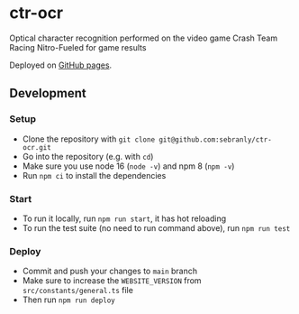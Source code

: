# ctr-ocr
Optical character recognition performed on the video game Crash Team Racing Nitro-Fueled for game results

Deployed on [GitHub pages](https://sebranly.github.io/ctr-ocr).

## Development

### Setup

- Clone the repository with `git clone git@github.com:sebranly/ctr-ocr.git`
- Go into the repository (e.g. with `cd`)
- Make sure you use node 16 (`node -v`) and npm 8 (`npm -v`)
- Run `npm ci` to install the dependencies

### Start

- To run it locally, run `npm run start`, it has hot reloading
- To run the test suite (no need to run command above), run `npm run test`

### Deploy

- Commit and push your changes to `main` branch
- Make sure to increase the `WEBSITE_VERSION` from `src/constants/general.ts` file
- Then run `npm run deploy`
